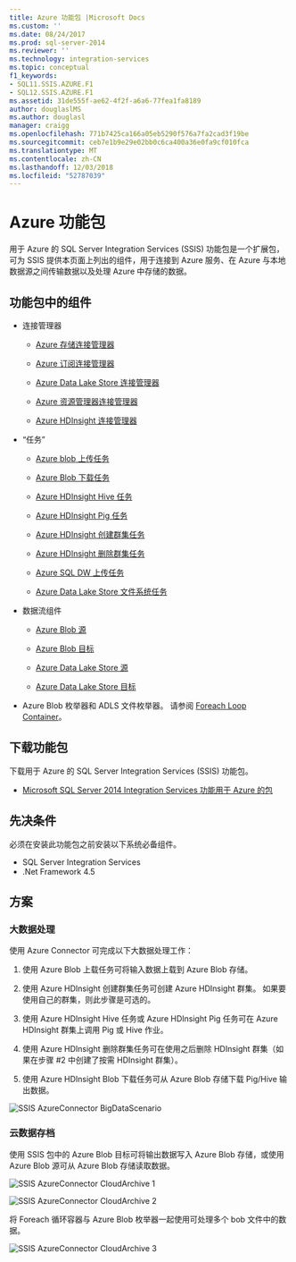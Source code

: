 ```yaml
---
title: Azure 功能包 |Microsoft Docs
ms.custom: ''
ms.date: 08/24/2017
ms.prod: sql-server-2014
ms.reviewer: ''
ms.technology: integration-services
ms.topic: conceptual
f1_keywords:
- SQL11.SSIS.AZURE.F1
- SQL12.SSIS.AZURE.F1
ms.assetid: 31de555f-ae62-4f2f-a6a6-77fea1fa8189
author: douglaslMS
ms.author: douglasl
manager: craigg
ms.openlocfilehash: 771b7425ca166a05eb5290f576a7fa2cad3f19be
ms.sourcegitcommit: ceb7e1b9e29e02bb0c6ca400a36e0fa9cf010fca
ms.translationtype: MT
ms.contentlocale: zh-CN
ms.lasthandoff: 12/03/2018
ms.locfileid: "52787039"
---
```

# <a name="azure-feature-pack"></a>Azure 功能包
用于 Azure 的 SQL Server Integration Services (SSIS) 功能包是一个扩展包，可为 SSIS 提供本页面上列出的组件，用于连接到 Azure 服务、在 Azure 与本地数据源之间传输数据以及处理 Azure 中存储的数据。

## <a name="components-in-the-feature-pack"></a>功能包中的组件
  
-   连接管理器  
  
    -   [Azure 存储连接管理器](connection-manager/azure-storage-connection-manager.md)  
  
    -   [Azure 订阅连接管理器](connection-manager/azure-subscription-connection-manager.md)  
    
    -   [Azure Data Lake Store 连接管理器](../../2014/integration-services/azure-data-lake-store-connection-manager.md)
    
    -   [Azure 资源管理器连接管理器](../../2014/integration-services/azure-resource-manager-connection-manager.md)
    
    -   [Azure HDInsight 连接管理器](../../2014/integration-services/azure-hdinsight-connection-manager.md)
  
-   “任务”  
  
    -   [Azure blob 上传任务](control-flow/azure-blob-upload-task.md)  
  
    -   [Azure Blob 下载任务](control-flow/azure-blob-download-task.md)  
  
    -   [Azure HDInsight Hive 任务](control-flow/azure-hdinsight-hive-task.md)  
  
    -   [Azure HDInsight Pig 任务](https://msdn.microsoft.com/library/mt146781(v=sql.120).aspx)
  
    -   [Azure HDInsight 创建群集任务](control-flow/azure-hdinsight-create-cluster-task.md)  
  
    -   [Azure HDInsight 删除群集任务](control-flow/azure-hdinsight-delete-cluster-task.md)
    
    -   [Azure SQL DW 上传任务](../../2014/integration-services/azure-sql-dw-upload-task.md)    
    
    -   [Azure Data Lake Store 文件系统任务](control-flow/file-system-task.md)    
  
-   数据流组件  
  
    -   [Azure Blob 源](https://msdn.microsoft.com/library/mt146775(v=sql.120).aspx)  
  
    -   [Azure Blob 目标](data-flow/azure-blob-destination.md)  
    
    -   [Azure Data Lake Store 源](../../2014/integration-services/azure-data-lake-store-source.md)
    
    -   [Azure Data Lake Store 目标](../../2014/integration-services/azure-data-lake-store-destination.md)
  
-   Azure Blob 枚举器和 ADLS 文件枚举器。 请参阅 [Foreach Loop Container](control-flow/foreach-loop-container.md)。  
  
 
## <a name="download-the-feature-pack"></a>下载功能包  
下载用于 Azure 的 SQL Server Integration Services (SSIS) 功能包。  
  
-   [Microsoft SQL Server 2014 Integration Services 功能用于 Azure 的包](https://www.microsoft.com/download/details.aspx?id=47366)  

## <a name="prerequisites"></a>先决条件  
必须在安装此功能包之前安装以下系统必备组件。  
  
-   SQL Server Integration Services  
-   .Net Framework 4.5  
  
## <a name="scenarios"></a>方案  
  
### <a name="big-data-processing"></a>大数据处理  
 使用 Azure Connector 可完成以下大数据处理工作：  
  
1.  使用 Azure Blob 上载任务可将输入数据上载到 Azure Blob 存储。  
  
2.  使用 Azure HDInsight 创建群集任务可创建 Azure HDInsight 群集。 如果要使用自己的群集，则此步骤是可选的。  
  
3.  使用 Azure HDInsight Hive 任务或 Azure HDInsight Pig 任务可在 Azure HDInsight 群集上调用 Pig 或 Hive 作业。  
  
4.  使用 Azure HDInsight 删除群集任务可在使用之后删除 HDInsight 群集（如果在步骤 #2 中创建了按需 HDInsight 群集）。  
  
5.  使用 Azure HDInsight Blob 下载任务可从 Azure Blob 存储下载 Pig/Hive 输出数据。  
  
 ![SSIS AzureConnector BigDataScenario](media/ssis-azureconnector-bigdatascenario.png "SSIS AzureConnector BigDataScenario")  
  
### <a name="cloud-data-archiving"></a>云数据存档  
 使用 SSIS 包中的 Azure Blob 目标可将输出数据写入 Azure Blob 存储，或使用 Azure Blob 源可从 Azure Blob 存储读取数据。  
  
 ![SSIS AzureConnector CloudArchive 1](media/ssis-azureconnector-cloudarchive-1.png "SSIS AzureConnector CloudArchive 1")  
  
 ![SSIS AzureConnector CloudArchive 2](media/ssis-azureconnector-cloudarchive-2.png "SSIS AzureConnector CloudArchive 2")  
  
 将 Foreach 循环容器与 Azure Blob 枚举器一起使用可处理多个 bob 文件中的数据。  
  
 ![SSIS AzureConnector CloudArchive 3](media/ssis-azureconnector-cloudarchive-3.png "SSIS AzureConnector CloudArchive 3")  
  
  

